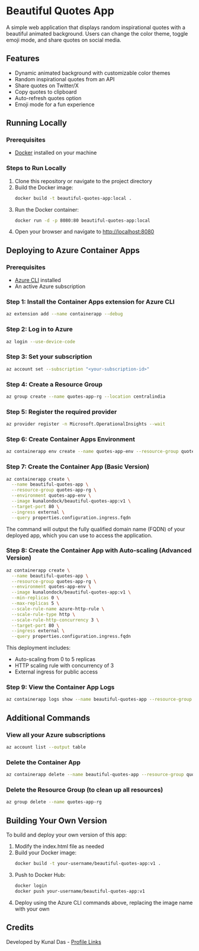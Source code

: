 # Beautiful Quotes App

A simple web application that displays random inspirational quotes with a beautiful animated background. Users can change the color theme, toggle emoji mode, and share quotes on social media.


## Features

- Dynamic animated background with customizable color themes
- Random inspirational quotes from an API
- Share quotes on Twitter/X
- Copy quotes to clipboard
- Auto-refresh quotes option
- Emoji mode for a fun experience

## Running Locally

### Prerequisites

- [Docker](https://www.docker.com/get-started) installed on your machine

### Steps to Run Locally

1. Clone this repository or navigate to the project directory
2. Build the Docker image:
   ```bash
   docker build -t beautiful-quotes-app:local .
   ```
3. Run the Docker container:
   ```bash
   docker run -d -p 8080:80 beautiful-quotes-app:local
   ```
4. Open your browser and navigate to [http://localhost:8080](http://localhost:8080)

## Deploying to Azure Container Apps

### Prerequisites

- [Azure CLI](https://docs.microsoft.com/en-us/cli/azure/install-azure-cli) installed
- An active Azure subscription

### Step 1: Install the Container Apps extension for Azure CLI

```bash
az extension add --name containerapp --debug
```

### Step 2: Log in to Azure

```bash
az login --use-device-code
```

### Step 3: Set your subscription

```bash
az account set --subscription "<your-subscription-id>"
```

### Step 4: Create a Resource Group

```bash
az group create --name quotes-app-rg --location centralindia
```

### Step 5: Register the required provider

```bash
az provider register -n Microsoft.OperationalInsights --wait
```

### Step 6: Create Container Apps Environment

```bash
az containerapp env create --name quotes-app-env --resource-group quotes-app-rg --location centralindia
```

### Step 7: Create the Container App (Basic Version)

```bash
az containerapp create \
  --name beautiful-quotes-app \
  --resource-group quotes-app-rg \
  --environment quotes-app-env \
  --image kunalondock/beautiful-quotes-app:v1 \
  --target-port 80 \
  --ingress external \
  --query properties.configuration.ingress.fqdn
```

The command will output the fully qualified domain name (FQDN) of your deployed app, which you can use to access the application.

### Step 8: Create the Container App with Auto-scaling (Advanced Version)

```bash
az containerapp create \
  --name beautiful-quotes-app \
  --resource-group quotes-app-rg \
  --environment quotes-app-env \
  --image kunalondock/beautiful-quotes-app:v1 \
  --min-replicas 0 \
  --max-replicas 5 \
  --scale-rule-name azure-http-rule \
  --scale-rule-type http \
  --scale-rule-http-concurrency 3 \
  --target-port 80 \
  --ingress external \
  --query properties.configuration.ingress.fqdn
```

This deployment includes:
- Auto-scaling from 0 to 5 replicas
- HTTP scaling rule with concurrency of 3
- External ingress for public access

### Step 9: View the Container App Logs

```bash
az containerapp logs show --name beautiful-quotes-app --resource-group quotes-app-rg
```

## Additional Commands

### View all your Azure subscriptions
```bash
az account list --output table
```

### Delete the Container App
```bash
az containerapp delete --name beautiful-quotes-app --resource-group quotes-app-rg
```

### Delete the Resource Group (to clean up all resources)
```bash
az group delete --name quotes-app-rg
```

## Building Your Own Version

To build and deploy your own version of this app:

1. Modify the index.html file as needed
2. Build your Docker image:
   ```bash
   docker build -t your-username/beautiful-quotes-app:v1 .
   ```
3. Push to Docker Hub:
   ```bash
   docker login
   docker push your-username/beautiful-quotes-app:v1
   ```
4. Deploy using the Azure CLI commands above, replacing the image name with your own

## Credits

Developed by Kunal Das - [Profile Links](https://heylink.me/kunaldas/)
